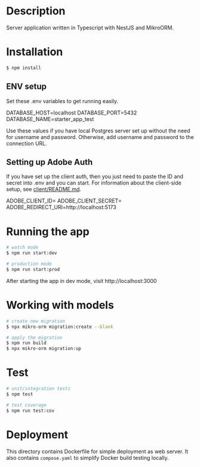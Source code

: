 # Description

Server application written in Typescript with NestJS and MikroORM.

# Installation

```bash
$ npm install
```

## ENV setup

Set these .env variables to get running easily.

DATABASE_HOST=localhost
DATABASE_PORT=5432
DATABASE_NAME=starter_app_test

Use these values if you have local Postgres server set up without the need for
username and password. Otherwise, add username and password to the connection URL.

## Setting up Adobe Auth

If you have set up the client auth, then you just need to paste the ID and secret
into .env and you can start. For information about the client-side setup,
see [client/README.md](../client/README.md).


ADOBE_CLIENT_ID=<Adobe Application ID>
ADOBE_CLIENT_SECRET=<Adobe Application Secret>
ADOBE_REDIRECT_URI=http://localhost:5173


# Running the app

```bash
# watch mode
$ npm run start:dev

# production mode
$ npm run start:prod
```

After starting the app in dev mode, visit http://localhost:3000

# Working with models

```bash
# create new migration
$ npx mikro-orm migration:create --blank

# apply the migration
$ npm run build
$ npx mikro-orm migration:up
```

# Test

```bash
# unit/integration tests
$ npm test

# test coverage
$ npm run test:cov
```

# Deployment

This directory contains Dockerfile for simple deployment as web server. It also
contains `compose.yaml` to simplify Docker build testing locally.

